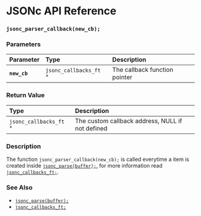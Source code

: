# JSONc API Reference

### `jsonc_parser_callback(new_cb);`

### Parameters

| Parameter | Type | Description |
| :--- | :--- | :--- |
|**`new_cb`**|`jsonc_callbacks_ft *`| The callback function pointer |

### Return Value

| Type | Description |
| :--- | :--- |
|`jsonc_callbacks_ft *`| The custom callback address, NULL if not defined |

### Description

The function `jsonc_parser_callback(new_cb);` is called everytime a item is created inside [`jsonc_parse(buffer);`](jsonc_parse.md), for more information read [`jsonc_callbacks_ft;`](jsonc_callbacks_ft.md).

### See Also

* [`jsonc_parse(buffer);`](jsonc_parse.md)
* [`jsonc_callbacks_ft;`](jsonc_callbacks_ft.md)
